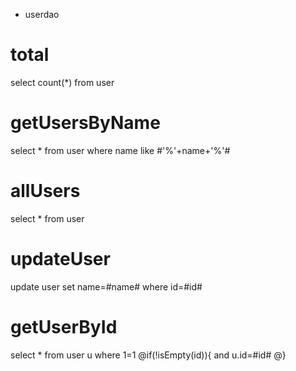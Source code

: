 
* userdao

total
===
select count(*) from user

getUsersByName
===
select * from user where name like #'%'+name+'%'#

allUsers
===
select * from user

updateUser
===
update user set name=#name# where id=#id#

getUserById
===
select * from user u where 1=1
 @if(!isEmpty(id)){
     and u.id=#id#
 @}


